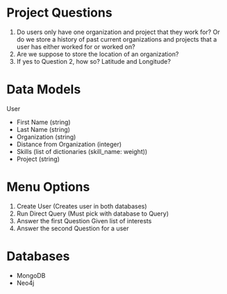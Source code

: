 
# Project Questions
1) Do users only have one organization and project that they work for? Or do we store a history of past current organizations and projects that a user has either worked for or worked on?
2) Are we suppose to store the location of an organization?
3) If yes to Question 2, how so? Latitude and Longitude?


# Data Models

User
- First Name (string)
- Last Name (string)
- Organization (string)
- Distance from Organization (integer)
- Skills (list of dictionaries (skill_name: weight))
- Project (string)


# Menu Options
 1) Create User (Creates user in both databases)
 2) Run Direct Query (Must pick with database to Query)
 3) Answer the first Question Given list of interests
 4) Answer the second Question for a user

# Databases
- MongoDB
- Neo4j

